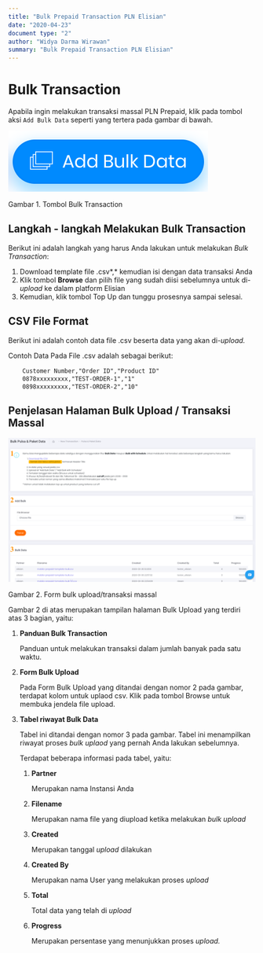 ```yaml
---
title: "Bulk Prepaid Transaction PLN Elisian"
date: "2020-04-23"
document type: "2" 
author: "Widya Darma Wirawan"
summary: "Bulk Prepaid Transaction PLN Elisian"
---
```


# Bulk Transaction

Apabila ingin melakukan transaksi massal PLN Prepaid, klik pada tombol aksi `Add Bulk Data` seperti yang tertera pada gambar di bawah.

![](./image-user-manual/elisian-pulsa-bulk-1.png)

Gambar 1. Tombol Bulk Transaction

## **Langkah - langkah Melakukan Bulk Transaction**

Berikut ini adalah langkah yang harus Anda lakukan untuk melakukan *Bulk Transaction*:

1. Download template file .csv*,* kemudian isi dengan data transaksi Anda
2. Klik tombol **Browse** dan pilih file yang sudah diisi sebelumnya untuk di-*upload* ke dalam platform Elisian
3. Kemudian, klik tombol Top Up dan tunggu prosesnya sampai selesai.

## **CSV File Format**

Berikut ini adalah contoh data file .csv beserta data yang akan di-*upload.*

Contoh Data Pada File .csv adalah sebagai berikut:

```
    Customer Number,"Order ID","Product ID"
    0878xxxxxxxxx,"TEST-ORDER-1","1"
    0898xxxxxxxxx,"TEST-ORDER-2","10"
```

## **Penjelasan Halaman Bulk Upload / Transaksi Massal**

![](./image-user-manual/elisian-pulsa-bulk-2.png)

Gambar 2. Form bulk upload/transaksi massal

Gambar 2 di atas merupakan tampilan halaman Bulk Upload yang terdiri atas 3 bagian, yaitu:

1. **Panduan Bulk Transaction**
    
    Panduan untuk melakukan transaksi dalam jumlah banyak pada satu waktu.

2. **Form Bulk Upload**
    
    Pada Form Bulk Upload yang ditandai dengan nomor 2 pada gambar, terdapat kolom untuk uplaod csv. Klik pada tombol Browse untuk membuka jendela file upload.

3. **Tabel riwayat Bulk Data** 
    
    Tabel ini ditandai dengan nomor 3 pada gambar. Tabel ini menampilkan riwayat proses *bulk uplaod* yang pernah Anda lakukan sebelumnya.

    Terdapat beberapa informasi pada tabel, yaitu:

    1. **Partner** 

        Merupakan nama Instansi Anda

    2. **Filename** 

        Merupakan nama file yang diupload ketika melakukan *bulk upload*

    3. **Created** 

        Merupakan tanggal *upload* dilakukan

    4. **Created By**

        Merupakan nama User yang melakukan proses *upload*

    5. **Total**

        Total data yang telah di *upload*

    6. **Progress** 
    
        Merupakan persentase yang menunjukkan proses *upload.*